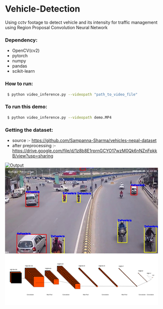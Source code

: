 # Vehicle-Detection
Using cctv footage to detect vehicle and its intensity for traffic management using Region Proposal Convolution Neural Network 
### Dependency:
-  OpenCV(cv2)
-  pytorch
-  numpy 
-  pandas
-  scikit-learn
### How to run:
```sh
 $ python video_inference.py --videopath "path_to_video_file"
```
### To run this demo:
```sh
 $ python video_inference.py --videopath demo.MP4 
```
### Getting the dataset:
- source :- https://github.com/Sampanna-Sharma/vehicles-nepal-dataset
- after preprocessing :- https://drive.google.com/file/d/1z8b8E1rprnGCYO17wzM0Qk6nNZnFpkkB/view?usp=sharing

![Output](https://github.com/Sampanna-Sharma/Vehicle-Detection/blob/master/readme/Detection_gif.gif)
![Output](https://github.com/Sampanna-Sharma/Vehicle-Detection/blob/master/readme/detection.jpg)
![CNN Model](https://github.com/Sampanna-Sharma/Vehicle-Detection/blob/master/readme/CNN.png)
